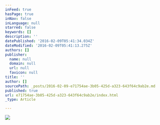 ```yaml
---
inFeed: true
hasPage: true
inNav: false
inLanguage: null
starred: false
keywords: []
description: ''
datePublished: '2016-02-09T05:41:34.034Z'
dateModified: '2016-02-09T05:41:13.275Z'
authors: []
publisher:
  name: null
  domain: null
  url: null
  favicon: null
title: ''
author: []
sourcePath: _posts/2016-02-09-e71754ae-3b05-425d-a323-643f64c9ab2e.md
published: true
url: e71754ae-3b05-425d-a323-643f64c9ab2e/index.html
_type: Article

---
```

![](https://the-grid-user-content.s3-us-west-2.amazonaws.com/d8cb7b3e-e47e-4788-9674-ea92d3993a24.jpg)